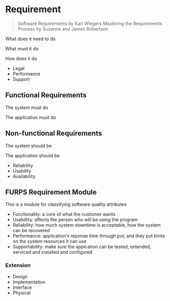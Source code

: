 # Requirement

> Software Requirements by Karl Wiegers
> Mastering the Requirements Process by Suzanne and James Robertson

What does it need to do

What must it do

How does it do

* Legal
* Performance
* Support 

## Functional Requirements

The system must do

The application must do

## Non-functional Requirements

The system should be

The application should be

* Reliability
* Usability
* Availability

## FURPS Requirement Module

This is a module for classifying software quality attributes

* Functionality: a core of what the customer wants
* Usabillity: affects the person who will be using the program
* Reliability: how much system downtime is acceptable, how the system can be recovered
* Performance: application's reponse time through put, and they put limits on the system resources it can use
* Supportability: make sure the appication can be tested, extended, serviced and installed and configured

### Extension

* Design
* Implementation
* Interface
* Physical